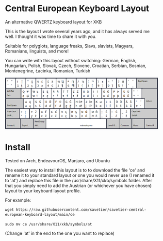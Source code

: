 # Central European Keyboard Layout
An alternative QWERTZ keyboard layout for XKB

This is the layout I wrote several years ago, and it has always served me well. I thought it was time to share it with you.

Suitable for polyglots, language freaks, Slavs, slavists, Magyars, Romanians, linguists, and more!

You can write with this layout without switching:
German, English, Hungarian, Polish, Slovak, Czech, Slovene, Croatian, Serbian, Bosnian, Montenegrine, Łacinka, Romanian, Turkish

![SavetierCE](https://raw.githubusercontent.com/savetier/savetier-central-european-keyboard-layout/main/savetierX.png)

# Install

Tested on Arch, EndeavourOS, Manjaro, and Ubuntu

The easiest way to install this layout is to to download the file 'ce' and rename it to your standard layout or one you would never use (I renamed it to 'at') and replace this file in the /usr/share/X11/xkb/symbols folder. After that you simply need to add the Austrian (or whichever you have chosen) layout to your keyboard layout profile. 

For example:

	wget https://raw.githubusercontent.com/savetier/savetier-central-european-keyboard-layout/main/ce

	sudo mv ce /usr/share/X11/xkb/symbols/at

(Change 'at' in the end to the one you want to replace)
